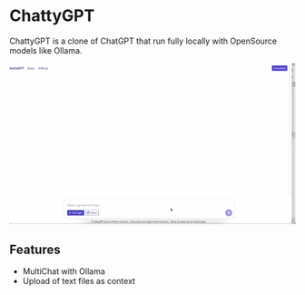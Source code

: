 # ChattyGPT

ChattyGPT is a clone of ChatGPT that run fully locally with OpenSource models like Ollama.

![ChattyGPT Logo](ChattyGPT.webp)

## Features

* MultiChat with Ollama
* Upload of text files as context


